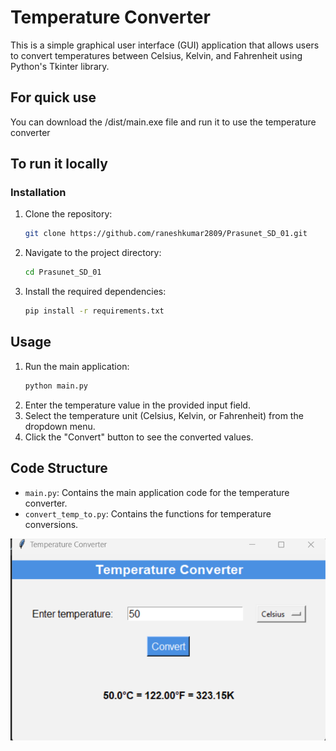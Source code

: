 # Temperature Converter

This is a simple graphical user interface (GUI) application that allows users to convert temperatures between Celsius, Kelvin, and Fahrenheit using Python's Tkinter library.

## For quick use 
You can download the /dist/main.exe file and run it to use the temperature converter

## To run it locally

### Installation

1. Clone the repository:
    ```bash
    git clone https://github.com/raneshkumar2809/Prasunet_SD_01.git
    ```
2. Navigate to the project directory:
    ```bash
    cd Prasunet_SD_01
    ```
3. Install the required dependencies:
    ```bash
    pip install -r requirements.txt
    ```
    
## Usage

1. Run the main application:
    ```bash
    python main.py
    ```
2. Enter the temperature value in the provided input field.
3. Select the temperature unit (Celsius, Kelvin, or Fahrenheit) from the dropdown menu.
4. Click the "Convert" button to see the converted values.

 ## Code Structure

- `main.py`: Contains the main application code for the temperature converter.
- `convert_temp_to.py`: Contains the functions for temperature conversions.

  
![temperature_convertor](https://github.com/raneshkumar2809/Prasunet_SD_01/blob/main/temperature_convertor.png)
